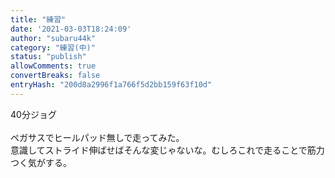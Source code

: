 ```yaml
---
title: "練習"
date: '2021-03-03T18:24:09'
author: "subaru44k"
category: "練習(中)"
status: "publish"
allowComments: true
convertBreaks: false
entryHash: "200d8a2996f1a766f5d2bb159f63f10d"
---
```

40分ジョグ<br>
<br>
ペガサスでヒールパッド無しで走ってみた。<br>
意識してストライド伸ばせばそんな変じゃないな。むしろこれで走ることで筋力つく気がする。

